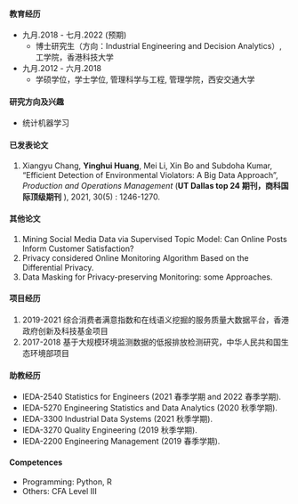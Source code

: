 

#### 教育经历

- 九月.2018 - 七月.2022 (预期)
	* 博士研究生（方向：Industrial Engineering and Decision Analytics）, 工学院，香港科技大学
- 九月.2012 - 六月.2018 
	* 学硕学位，学士学位, 管理科学与工程, 管理学院，西安交通大学


#### 研究方向及兴趣

* 统计机器学习


#### 已发表论文

1. Xiangyu Chang, **Yinghui Huang**, Mei Li, Xin Bo and Subdoha Kumar, “Efficient Detection of Environmental Violators: A Big Data Approach”, *Production and Operations Management* (**UT Dallas top 24 期刊，商科国际顶级期刊** ), 2021, 30(5) : 1246-1270.



#### 其他论文

1. Mining Social Media Data via Supervised Topic Model: Can Online Posts Inform Customer Satisfaction?
2. Privacy considered Online Monitoring Algorithm Based on the Differential Privacy.
3. Data Masking for Privacy-preserving Monitoring: some Approaches.

#### 项目经历

1. 2019-2021  综合消费者满意指数和在线语义挖掘的服务质量大数据平台，香港政府创新及科技基金项目
2. 2017-2018  基于大规模环境监测数据的低报排放检测研究，中华人民共和国生态环境部项目



#### 助教经历
* IEDA-2540 Statistics for Engineers (2021 春季学期 and 2022 春季学期).
* IEDA-5270 Engineering Statistics and Data Analytics (2020 秋季学期).
* IEDA-3300 Industrial Data Systems (2021 秋季学期).
* IEDA-3270 Quality Engineering (2019 秋季学期).
* IEDA-2200 Engineering Management (2019 春季学期).


#### Competences

- Programming: Python, R
- Others: CFA Level III

